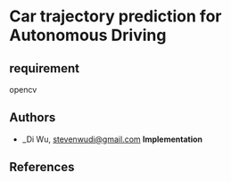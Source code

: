 # Car trajectory prediction for Autonomous Driving

## requirement
opencv

## Authors

- _Di Wu, stevenwudi@gmail.com
**Implementation**


## References
